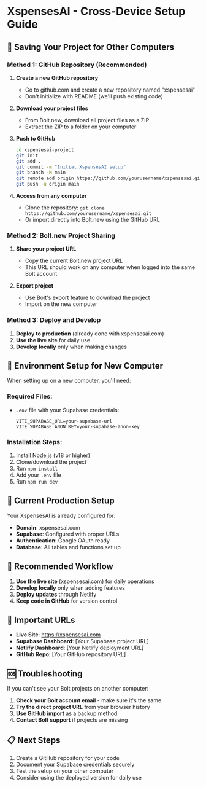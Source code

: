 # XspensesAI - Cross-Device Setup Guide

## 🚀 Saving Your Project for Other Computers

### Method 1: GitHub Repository (Recommended)

1. **Create a new GitHub repository**
   - Go to github.com and create a new repository named "xspensesai"
   - Don't initialize with README (we'll push existing code)

2. **Download your project files**
   - From Bolt.new, download all project files as a ZIP
   - Extract the ZIP to a folder on your computer

3. **Push to GitHub**
   ```bash
   cd xspensesai-project
   git init
   git add .
   git commit -m "Initial XspensesAI setup"
   git branch -M main
   git remote add origin https://github.com/yourusername/xspensesai.git
   git push -u origin main
   ```

4. **Access from any computer**
   - Clone the repository: `git clone https://github.com/yourusername/xspensesai.git`
   - Or import directly into Bolt.new using the GitHub URL

### Method 2: Bolt.new Project Sharing

1. **Share your project URL**
   - Copy the current Bolt.new project URL
   - This URL should work on any computer when logged into the same Bolt account

2. **Export project**
   - Use Bolt's export feature to download the project
   - Import on the new computer

### Method 3: Deploy and Develop

1. **Deploy to production** (already done with xspensesai.com)
2. **Use the live site** for daily use
3. **Develop locally** only when making changes

## 🔧 Environment Setup for New Computer

When setting up on a new computer, you'll need:

### Required Files:
- `.env` file with your Supabase credentials:
  ```
  VITE_SUPABASE_URL=your-supabase-url
  VITE_SUPABASE_ANON_KEY=your-supabase-anon-key
  ```

### Installation Steps:
1. Install Node.js (v18 or higher)
2. Clone/download the project
3. Run `npm install`
4. Add your `.env` file
5. Run `npm run dev`

## 📱 Current Production Setup

Your XspensesAI is already configured for:
- **Domain**: xspensesai.com
- **Supabase**: Configured with proper URLs
- **Authentication**: Google OAuth ready
- **Database**: All tables and functions set up

## 🎯 Recommended Workflow

1. **Use the live site** (xspensesai.com) for daily operations
2. **Develop locally** only when adding features
3. **Deploy updates** through Netlify
4. **Keep code in GitHub** for version control

## 🔗 Important URLs

- **Live Site**: https://xspensesai.com
- **Supabase Dashboard**: [Your Supabase project URL]
- **Netlify Dashboard**: [Your Netlify deployment URL]
- **GitHub Repo**: [Your GitHub repository URL]

## 🆘 Troubleshooting

If you can't see your Bolt projects on another computer:

1. **Check your Bolt account email** - make sure it's the same
2. **Try the direct project URL** from your browser history
3. **Use GitHub import** as a backup method
4. **Contact Bolt support** if projects are missing

## 📋 Next Steps

1. Create a GitHub repository for your code
2. Document your Supabase credentials securely
3. Test the setup on your other computer
4. Consider using the deployed version for daily use